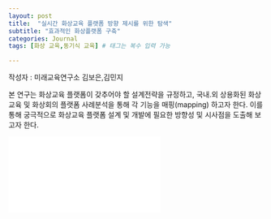 ```yaml
---
layout: post
title:  "실시간 화상교육 플랫폼 방향 제시를 위한 탐색"
subtitle: "효과적인 화상플랫폼 구축"
categories: Journal
tags: [화상 교육,동기식 교육] # 태그는 복수 입력 가능

---
```


<!--
```
![hustlin_erd](/assets/images/postimg/2021-12-31_An exploration for the direction of synchronous video education platform.pdf)
```
-->

작성자 : 미래교육연구소 김보은,김민지<br>

본 연구는 화상교육 플랫폼이 갖추어야 할 설계전략을 규정하고, 국내․외 상용화된 화상교육 및 화상회의 플랫폼 사례분석을 통해 각 기능을 매핑(mapping) 하고자 한다. 이를 통해 궁극적으로 화상교육 플랫폼 설계 및 개발에 필요한 방향성 및 시사점을 도출해 보고자 한다.
<p></p>      

<object data="/assets/images/postimg/2021-07-30-learning know.pdf" type="application/pdf" width="900px" height="700px">
  <embed src="/assets/images/postimg/2021-07-30-learning know.pdf">
     <!-- <p>This browser does not support PDFs. Please download the PDF to view it: <a href="/assets/images/postimg/2021-12-31_An exploration for the direction of synchronous video education platform.pdf">Download PDF</a>.</p> -->
  </embed>   
</object>